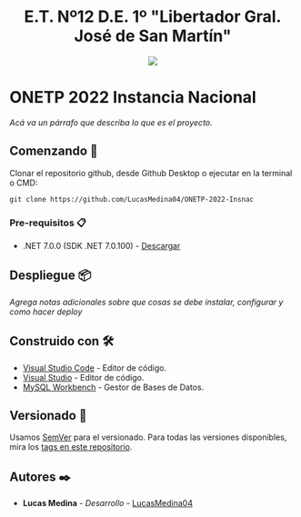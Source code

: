 <h1 align="center">E.T. Nº12 D.E. 1º "Libertador Gral. José de San Martín"</h1>
<p align="center">
  <img src="https://et12.edu.ar/imgs/et12.png">
</p>

# ONETP 2022 Instancia Nacional

_Acá va un párrafo que describa lo que es el proyecto._

## Comenzando 🚀

Clonar el repositorio github, desde Github Desktop o ejecutar en la terminal o CMD:
<!-- cambia el link de abajo al de tu repositorio y BORRA ESTE COMENTARIO -->
```
git clone https://github.com/LucasMedina04/ONETP-2022-Insnac
```

### Pre-requisitos 📋

- .NET 7.0.0 (SDK .NET 7.0.100) - [Descargar](https://dotnet.microsoft.com/download/dotnet/7.0)

## Despliegue 📦

_Agrega notas adicionales sobre que cosas se debe instalar, configurar y como hacer deploy_

## Construido con 🛠️

* [Visual Studio Code](https://code.visualstudio.com/#alt-downloads) - Editor de código.
* [Visual Studio](https://visualstudio.microsoft.com/es/vs/) - Editor de código.
* [MySQL Workbench](https://dev.mysql.com/downloads/workbench/) - Gestor de Bases de Datos.

## Versionado 📌

Usamos [SemVer](http://semver.org/) para el versionado. Para todas las versiones disponibles, mira los [tags en este repositorio](https://github.com/ET12DE1Computacion/simpleTemplateCSharp/tags).

## Autores ✒️

* **Lucas Medina** - *Desarrollo* - [LucasMedina04](https://github.com/LucasMedina04)
